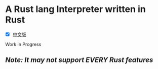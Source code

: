 # A Rust lang Interpreter written in Rust


- [X] [中文版](./Readme.md)

Work in Progress

## *Note: It may not support EVERY Rust features*

## 